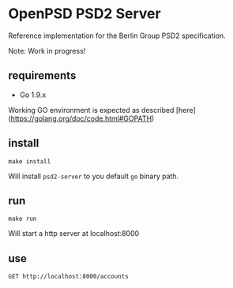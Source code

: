# OpenPSD PSD2 Server

Reference implementation for the Berlin Group PSD2 specification.

Note: Work in progress!

## requirements

* Go 1.9.x

Working GO environment is expected as described [here] (https://golang.org/doc/code.html#GOPATH)

## install

`make install`

Will install `psd2-server` to you default `go` binary path.

## run

`make run`

Will start a http server at localhost:8000

## use

`GET http://localhost:8000/accounts`